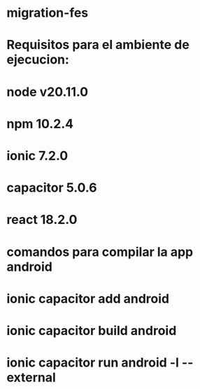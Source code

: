 # migration-fes

# Requisitos para el ambiente de ejecucion:

# node v20.11.0
# npm 10.2.4
# ionic  7.2.0 
# capacitor 5.0.6
# react 18.2.0

# comandos para compilar la app android

# ionic capacitor add android

# ionic capacitor build android

# ionic capacitor run android -l --external